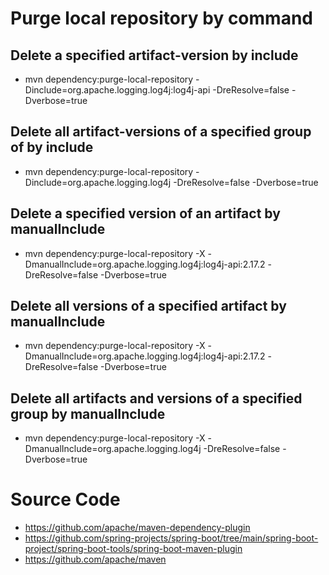 # Purge local repository by command
## Delete a specified artifact-version by include
- mvn dependency:purge-local-repository -Dinclude=org.apache.logging.log4j:log4j-api -DreResolve=false -Dverbose=true
## Delete all artifact-versions of a specified group of by include
- mvn dependency:purge-local-repository -Dinclude=org.apache.logging.log4j -DreResolve=false -Dverbose=true
## Delete a specified version of an artifact by manualInclude
- mvn dependency:purge-local-repository -X -DmanualInclude=org.apache.logging.log4j:log4j-api:2.17.2 -DreResolve=false -Dverbose=true
## Delete all versions of a specified artifact by manualInclude
- mvn dependency:purge-local-repository -X -DmanualInclude=org.apache.logging.log4j:log4j-api:2.17.2 -DreResolve=false -Dverbose=true
## Delete all artifacts and versions of a specified group by manualInclude
- mvn dependency:purge-local-repository -X -DmanualInclude=org.apache.logging.log4j -DreResolve=false -Dverbose=true

# Source Code
- https://github.com/apache/maven-dependency-plugin
- https://github.com/spring-projects/spring-boot/tree/main/spring-boot-project/spring-boot-tools/spring-boot-maven-plugin
- https://github.com/apache/maven